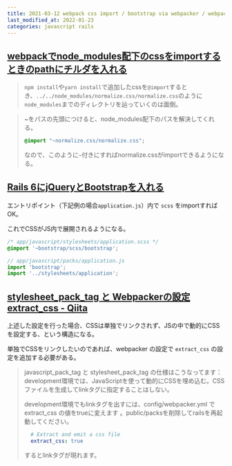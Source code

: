 ```yaml
---
title: 2021-03-12 webpack css import / bootstrap via webpacker / webpacker extract_css option
last_modified_at: 2022-01-23
categories: javascript rails
---
```


## [webpackでnode_modules配下のcssをimportするときのpathにチルダを入れる](http://makotottn.hatenablog.com/entry/2017/08/29/004422)

> `npm install`や`yarn install`で追加したcssを`@import`するとき、`../../node_modules/normalize.css/normalize.css`のように`node_modules`までのディレクトリを辿っていくのは面倒。

> ~をパスの先頭につけると、node_modules配下のパスを解決してくれる。
> ```css
> @import "~normalize.css/normalize.css";
> ```
>
> なので、このように`~`付きにすればnormalize.cssがimportできるようになる。

## [Rails 6にjQueryとBootstrapを入れる](https://qiita.com/kazutosato/items/d47b7705ee545de4cb1a)

エントリポイント（下記例の場合`application.js`）内で `scss` をimportすれば OK。

これでCSSがJS内で展開されるようになる。

```scss
/* app/javascript/stylesheets/application.scss */
@import '~bootstrap/scss/bootstrap';
```

```js
// app/javascript/packs/application.js
import 'bootstrap';
import '../stylesheets/application';
```

## [stylesheet_pack_tag と Webpackerの設定 extract_css - Qiita](https://qiita.com/kazutosato/items/23d2aa126084d054398b)

上述した設定を行った場合、CSSは単独でリンクされず、JSの中で動的にCSSを設定する、という構造になる。

単独でCSSをリンクしたいのであれば、webpacker の設定で `extract_css` の設定を追加する必要がある。

> javascript_pack_tag と stylesheet_pack_tag の仕様はこうなってます：development環境では、JavaScriptを使って動的にCSSを埋め込む。CSSファイルを生成してlinkタグに指定することはしない。
>
> development環境でもlinkタグを出すには、config/webpacker.yml で extract_css の値をtrueに変えます 。public/packsを削除してrailsを再起動してください。
>
> ```yaml
>   # Extract and emit a css file
>   extract_css: true
> ```
>
> するとlinkタグが現れます。
